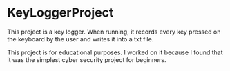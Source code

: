 # KeyLoggerProject

This project is a key logger. When running, it records every key pressed on the keyboard by the user and writes it into a txt file. 

This project is for educational purposes. I worked on it because I found that it was the simplest cyber security project for beginners. 